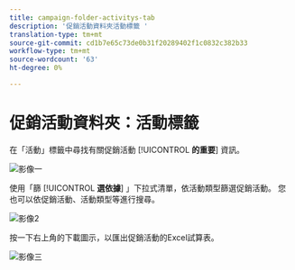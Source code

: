 ```yaml
---
title: campaign-folder-activitys-tab
description: '促銷活動資料夾活動標籤 '
translation-type: tm+mt
source-git-commit: cd1b7e65c73de0b31f20289402f1c0832c382b33
workflow-type: tm+mt
source-wordcount: '63'
ht-degree: 0%

---
```



# 促銷活動資料夾：活動標籤

在「活動」標籤中尋找有關促銷活動 [!UICONTROL **的重要**] 資訊。

![影像一](/help/sky/assets/campaign-folders/campaign-folder-activities-tab/campaign-folder-activities-tab-1.png)

使用「篩 [!UICONTROL **選依據**] 」下拉式清單，依活動類型篩選促銷活動。 您也可以依促銷活動、活動類型等進行搜尋。

![影像2](/help/sky/assets/campaign-folders/campaign-folder-activities-tab/campaign-folder-activities-tab-2.png)

按一下右上角的下載圖示，以匯出促銷活動的Excel試算表。

![影像三](/help/sky/assets/campaign-folders/campaign-folder-activities-tab/campaign-folder-activities-tab-3.png)
